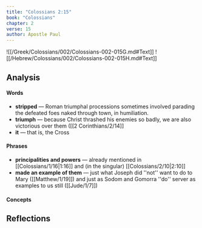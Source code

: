 ```yaml
---
title: "Colossians 2:15"
book: "Colossians"
chapter: 2
verse: 15
author: Apostle Paul
---
```

![[/Greek/Colossians/002/Colossians-002-015G.md#Text]]
![[/Hebrew/Colossians/002/Colossians-002-015H.md#Text]]

## Analysis

#### Words
- **stripped** — Roman triumphal processions sometimes involved parading the defeated foes naked through town, in humiliation.
- **triumph** — because Christ thrashed his enemies so badly, we are also victorious over them ([[2 Corinthians/2/14]]
- **it** — that is, the Cross

#### Phrases
- **principalities and powers** — already mentioned in [[Colossians/1/16|1:16]] and (in the singular) [[Colossians/2/10|2:10]]
- **made an example of them** — just what Joseph did ''not'' want to do to Mary ([[Matthew/1/19]]) and just as Sodom and Gomorra ''do'' server as examples to us still ([[Jude/1/7]])

#### Concepts

## Reflections

